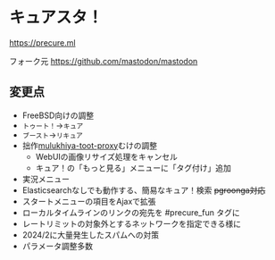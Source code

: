# キュアスタ！

https://precure.ml

フォーク元 https://github.com/mastodon/mastodon

## 変更点

- FreeBSD向けの調整
- `トゥート！`→`キュア`
- `ブースト`→`リキュア`
- 拙作[mulukhiya-toot-proxy](https://github.com/pooza/mulukhiya-toot-proxy)むけの調整
  - WebUIの画像リサイズ処理をキャンセル
  - キュア！の「もっと見る」メニューに「タグ付け」追加
- 実況メニュー
- Elasticsearchなしでも動作する、簡易なキュア！検索 ~~pgroonga対応~~
- スタートメニューの項目をAjaxで拡張
- ローカルタイムラインのリンクの宛先を #precure_fun タグに
- レートリミットの対象外とするネットワークを指定できる様に
- 2024/2に大量発生したスパムへの対策
- パラメータ調整多数
